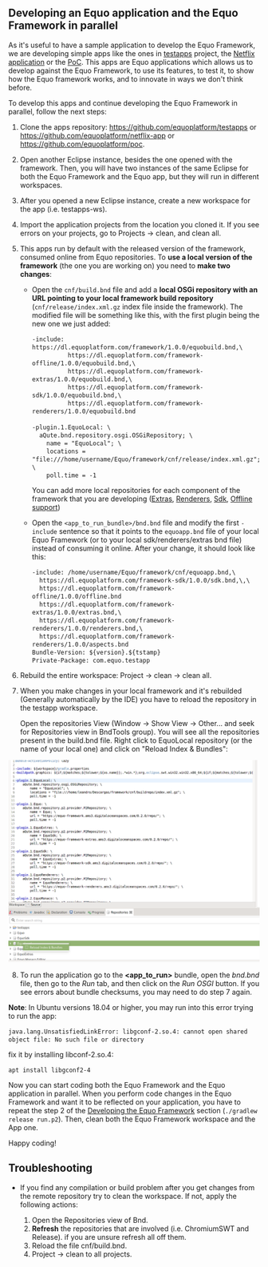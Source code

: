 ## Developing an Equo application and the Equo Framework in parallel

As it's useful to have a sample application to develop the Equo Framework, we are developing simple apps like the ones in [testapps](https://github.com/equoplatform/testapps) project, the [Netflix application](https://github.com/equoplatform/netflix-app) or the [PoC](https://github.com/equoplatform/poc). This apps are Equo applications which allows us to develop against the Equo Framework, to use its features, to test it, to show how the Equo framework works, and to innovate in ways we don't think before.

To develop this apps and continue developing the Equo Framework in parallel, follow the next steps:

1. Clone the apps repository: https://github.com/equoplatform/testapps or https://github.com/equoplatform/netflix-app or https://github.com/equoplatform/poc.

2. Open another Eclipse instance, besides the one opened with the framework. Then, you will have two instances of the same Eclipse for both the Equo Framework and the Equo app, but they will run in different workspaces.

3. After you opened a new Eclipse instance, create a new workspace for the app (i.e. testapps-ws).

4. Import the application projects from the location you cloned it. If you see errors on your projects, go to Projects -> clean, and clean all.

5. This apps run by default with the released version of the framework, consumed online from Equo repositories. To **use a local version of the framework** (the one you are working on) you need to **make two changes**:

    - Open the `cnf/build.bnd` file and add a **local OSGi repository with an URL pointing to your local framework build repository** (`cnf/release/index.xml.gz` index file inside the framework). The modified file will be something like this, with the first plugin being the new one we just added:

      ```
      -include: https://dl.equoplatform.com/framework/1.0.0/equobuild.bnd,\
                https://dl.equoplatform.com/framework-offline/1.0.0/equobuild.bnd,\
                https://dl.equoplatform.com/framework-extras/1.0.0/equobuild.bnd,\
                https://dl.equoplatform.com/framework-sdk/1.0.0/equobuild.bnd,\
                https://dl.equoplatform.com/framework-renderers/1.0.0/equobuild.bnd

      -plugin.1.EquoLocal: \
        aQute.bnd.repository.osgi.OSGiRepository; \
          name = "EquoLocal"; \
          locations = "file:///home/username/Equo/framework/cnf/release/index.xml.gz"; \
          poll.time = -1
      ```

      You can add more local repositories for each component of the framework that you are developing ([Extras](https://github.com/equoplatform/framework-extras), [Renderers](https://github.com/equoplatform/framework-renderers), [Sdk](https://github.com/equoplatform/framework-sdk), [Offline support](https://github.com/equoplatform/framework-offline))

    - Open the `<app_to_run_bundle>/bnd.bnd` file and modify the first `-include` sentence so that it points to the `equoapp.bnd` file of your local Equo Framework (or to your local sdk/renderers/extras bnd file) instead of consuming it online. After your change, it should look like this:

      ```
      -include: /home/username/Equo/framework/cnf/equoapp.bnd,\
        https://dl.equoplatform.com/framework-sdk/1.0.0/sdk.bnd,\,\
        https://dl.equoplatform.com/framework-offline/1.0.0/offline.bnd
        https://dl.equoplatform.com/framework-extras/1.0.0/extras.bnd,\
        https://dl.equoplatform.com/framework-renderers/1.0.0/renderers.bnd,\
        https://dl.equoplatform.com/framework-renderers/1.0.0/aspects.bnd
      Bundle-Version: ${version}.${tstamp}
      Private-Package: com.equo.testapp
      ```

6. Rebuild the entire workspace: Project -> clean -> clean all.

7. When you make changes in your local framework and it's rebuilded (Generally automatically by the IDE) you have to reload the repository in the testapp workspace.

   Open the repositories View (Window -> Show View -> Other... and seek for Repositories view in BndTools group). You will see all the repositories present in the build.bnd file. Right click to EquoLocal repository (or the name of your local one) and click on "Reload Index & Bundles":

![Realod Index & Bundles](img/reloadindexbundles.png)

8. To run the application go to the **<app_to_run>** bundle, open the _bnd.bnd_ file, then go to the _Run_ tab, and then click on the _Run OSGI_ button. If you see errors about bundle checksums, you may need to do step 7 again.

**Note**: In Ubuntu versions 18.04 or higher, you may run into this error trying to run the app:
```
java.lang.UnsatisfiedLinkError: libgconf-2.so.4: cannot open shared object file: No such file or directory
```
fix it by installing libconf-2.so.4:
```
apt install libgconf2-4
```

Now you can start coding both the Equo Framework and the Equo application in parallel. When you perform code changes in the Equo Framework and want it to be reflected on your application, you have to repeat the step 2 of the [Developing the Equo Framework](#Developing-the-Equo-Framework) section (`./gradlew release run.p2`). Then, clean both the Equo Framework workspace and the App one.

Happy coding!

## Troubleshooting

* If you find any compilation or build problem after you get changes from the remote repository try to clean the workspace. If not, apply the following actions:

  1. Open the Repositories view of Bnd.
  2. **Refresh** the repositories that are involved (i.e. ChromiumSWT and Release). if you are unsure refresh all off them.
  3. Reload the file cnf/build.bnd.
  4. Project -> clean to all projects.